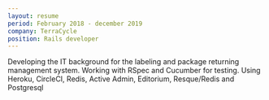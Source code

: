 ```yaml
---
layout: resume
period: February 2018 - december 2019
company: TerraCycle
position: Rails developer
---
```

Developing the IT background for the labeling and package returning management system.
Working with RSpec and Cucumber for testing.
Using Heroku, CircleCI, Redis, Active Admin, Editorium, Resque/Redis and Postgresql
